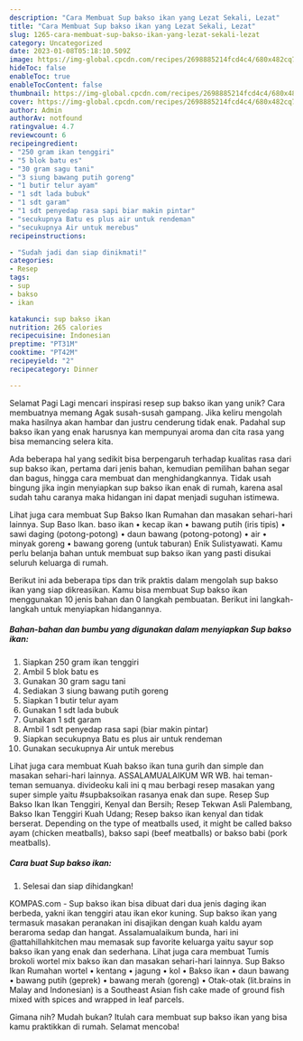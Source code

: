 ```yaml
---
description: "Cara Membuat Sup bakso ikan yang Lezat Sekali, Lezat"
title: "Cara Membuat Sup bakso ikan yang Lezat Sekali, Lezat"
slug: 1265-cara-membuat-sup-bakso-ikan-yang-lezat-sekali-lezat
category: Uncategorized
date: 2023-01-08T05:18:10.509Z
image: https://img-global.cpcdn.com/recipes/2698885214fcd4c4/680x482cq70/sup-bakso-ikan-foto-resep-utama.jpg
hideToc: false
enableToc: true
enableTocContent: false
thumbnail: https://img-global.cpcdn.com/recipes/2698885214fcd4c4/680x482cq70/sup-bakso-ikan-foto-resep-utama.jpg
cover: https://img-global.cpcdn.com/recipes/2698885214fcd4c4/680x482cq70/sup-bakso-ikan-foto-resep-utama.jpg
author: Admin
authorAv: notfound
ratingvalue: 4.7
reviewcount: 6
recipeingredient:
- "250 gram ikan tenggiri"
- "5 blok batu es"
- "30 gram sagu tani"
- "3 siung bawang putih goreng"
- "1 butir telur ayam"
- "1 sdt lada bubuk"
- "1 sdt garam"
- "1 sdt penyedap rasa sapi biar makin pintar"
- "secukupnya Batu es plus air untuk rendeman"
- "secukupnya Air untuk merebus"
recipeinstructions:

- "Sudah jadi dan siap dinikmati!"
categories:
- Resep
tags:
- sup
- bakso
- ikan

katakunci: sup bakso ikan 
nutrition: 265 calories
recipecuisine: Indonesian
preptime: "PT31M"
cooktime: "PT42M"
recipeyield: "2"
recipecategory: Dinner

---
```



Selamat Pagi Lagi mencari inspirasi resep sup bakso ikan yang unik? Cara membuatnya memang Agak susah-susah gampang. Jika keliru mengolah maka hasilnya akan hambar dan justru cenderung tidak enak. Padahal sup bakso ikan yang enak harusnya kan mempunyai aroma dan cita rasa yang bisa memancing selera kita.


Ada beberapa hal yang sedikit bisa berpengaruh terhadap kualitas rasa dari sup bakso ikan, pertama dari jenis bahan, kemudian pemilihan bahan segar dan bagus, hingga cara membuat dan menghidangkannya. Tidak usah bingung jika ingin menyiapkan sup bakso ikan enak di rumah, karena asal sudah tahu caranya maka hidangan ini dapat menjadi suguhan istimewa.

Lihat juga cara membuat Sup Bakso Ikan Rumahan dan masakan sehari-hari lainnya. Sup Baso Ikan. baso ikan • kecap ikan • bawang putih (iris tipis) • sawi daging (potong-potong) • daun bawang (potong-potong) • air • minyak goreng • bawang goreng (untuk taburan) Enik Sulistyawati. Kamu perlu belanja bahan untuk membuat sup bakso ikan yang pasti disukai seluruh keluarga di rumah.


Berikut ini ada beberapa tips dan trik praktis dalam mengolah sup bakso ikan yang siap dikreasikan. Kamu bisa membuat Sup bakso ikan menggunakan 10 jenis bahan dan 0 langkah pembuatan. Berikut ini langkah-langkah untuk menyiapkan hidangannya.

<!--inarticleads1-->

##### Bahan-bahan dan bumbu yang digunakan dalam menyiapkan Sup bakso ikan:

1. Siapkan 250 gram ikan tenggiri
1. Ambil 5 blok batu es
1. Gunakan 30 gram sagu tani
1. Sediakan 3 siung bawang putih goreng
1. Siapkan 1 butir telur ayam
1. Gunakan 1 sdt lada bubuk
1. Gunakan 1 sdt garam
1. Ambil 1 sdt penyedap rasa sapi (biar makin pintar)
1. Siapkan secukupnya Batu es plus air untuk rendeman
1. Gunakan secukupnya Air untuk merebus


Lihat juga cara membuat Kuah bakso ikan tuna gurih dan simple dan masakan sehari-hari lainnya. ASSALAMUALAIKUM WR WB. hai teman-teman semuanya. divideoku kali ini q mau berbagi resep masakan yang super simple yaitu #supbaksoikan rasanya enak dan supe. Resep Sup Bakso Ikan Ikan Tenggiri, Kenyal dan Bersih; Resep Tekwan Asli Palembang, Bakso Ikan Tenggiri Kuah Udang; Resep bakso ikan kenyal dan tidak berserat. Depending on the type of meatballs used, it might be called bakso ayam (chicken meatballs), bakso sapi (beef meatballs) or bakso babi (pork meatballs). 

<!--inarticleads2-->

##### Cara buat Sup bakso ikan:


1. Selesai dan siap dihidangkan!

KOMPAS.com - Sup bakso ikan bisa dibuat dari dua jenis daging ikan berbeda, yakni ikan tenggiri atau ikan ekor kuning. Sup bakso ikan yang termasuk masakan peranakan ini disajikan dengan kuah kaldu ayam beraroma sedap dan hangat. Assalamualaikum bunda, hari ini @attahillahkitchen mau memasak sup favorite keluarga yaitu sayur sop bakso ikan yang enak dan sederhana. Lihat juga cara membuat Tumis brokoli wortel mix bakso ikan dan masakan sehari-hari lainnya. Sup Bakso Ikan Rumahan wortel • kentang • jagung • kol • Bakso ikan • daun bawang • bawang putih (geprek) • bawang merah (goreng) • Otak-otak (lit.brains in Malay and Indonesian) is a Southeast Asian fish cake made of ground fish mixed with spices and wrapped in leaf parcels. 

Gimana nih? Mudah bukan? Itulah cara membuat sup bakso ikan yang bisa kamu praktikkan di rumah. Selamat mencoba!
